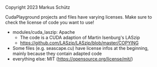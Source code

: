 Copyright 2023 Markus Schütz

CudaPlayground projects and files have varying licenses. Make sure to check the license of code you want to use! 

- modules/cuda_laszip: Apache 
    - The code is a CUDA adaption of Martin Isenburg's LASzip
    - https://github.com/LASzip/LASzip/blob/master/COPYING
- Some files (e.g. seascape.cu) have license infos at the beginning, mainly because they contain adapted code
- everything else: MIT (https://opensource.org/license/mit/)
